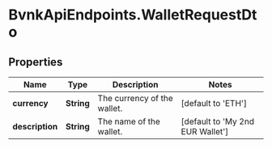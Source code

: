 # BvnkApiEndpoints.WalletRequestDto

## Properties

Name | Type | Description | Notes
------------ | ------------- | ------------- | -------------
**currency** | **String** | The currency of the wallet. | [default to &#39;ETH&#39;]
**description** | **String** | The name of the wallet. | [default to &#39;My 2nd EUR Wallet&#39;]


